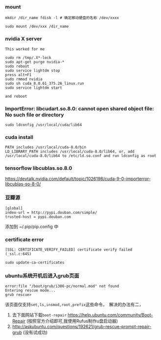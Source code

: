 
### mount

```
mkdir /dir_name fdisk -l # 确定移动硬盘的名称 /dev/xxxx 

sudo mount /dev/xxx /dir_name
```

### nvidia X server

```
This worked for me

sudo rm /tmp/.X*-lock
sudo apt-get purge nvidia-*
sudo reboot
sudo service lightdm stop
press alt+F1 
sudo rmmod nvidia
sudo sh cuda_8.0.61_375.26_linux.run 
sudo service lightdm start

and reboot
```

###  ImportError: libcudart.so.8.0: cannot open shared object file: No such file or directory

```
sudo ldconfig /usr/local/cuda/lib64
```

### cuda install
```
PATH includes /usr/local/cuda-8.0/bin
LD_LIBRARY_PATH includes /usr/local/cuda-8.0/lib64, or, add /usr/local/cuda-8.0/lib64 to /etc/ld.so.conf and run ldconfig as root

```

### tensorflow libcublas.so.8.0

https://devtalk.nvidia.com/default/topic/1026198/cuda-9-0-importerror-libcublas-so-8-0/

### 豆瓣源

```
[global] 
index-url = http://pypi.douban.com/simple/ 
trusted-host = pypi.douban.com 
```
添加到 ~/.pip/pip.config 中




### certificate error

```
[SSL: CERTIFICATE_VERIFY_FAILED] certificate verify failed (_ssl.c:645)

sudo update-ca-certificates
```


### ubuntu系统开机后进入grub页面
```
error:file "/boot/grub/i386-pc/normal.mod" not found
Entering rescue mode...
grub rescue>
```
该页面仅支持`set,ls,insmod,root,prefix`这些命令，　解决的办法有二，

 1. 去下面网站下载`boot-repair` https://help.ubuntu.com/community/Boot-Repair 
(按照官方介绍即可,我使用Rufus制作u盘启动器)
 2. http://askubuntu.com/questions/192621/grub-rescue-prompt-repair-grub (没有试成功)

